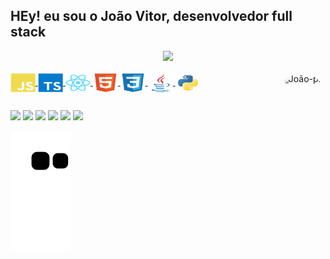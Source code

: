  ## HEy! eu sou o João Vitor, desenvolvedor full stack
<div align="center">
  <a href="https://github.com/joaovitor381">
  <img height="180em" src="(https://github-readme-stats.vercel.app/api?hide_rank=true&show_icons=true&include_all_commits=false&count_private=true&disable_animations=false&theme=dracula&locale=en&hide_border=true&custom_title=Github&nbsp;Stats&username=joaovitor381)](https://github.com/joaovitor381/github-readme-stats)
            
  <img height="180em" src="https://github-readme-stats.vercel.app/api/top-langs/?username=joaovitor381&layout=compact&langs_count=7&theme=dracula"/>
</div>
<div style="display: inline_block"><br>
  <img align="center" alt="João-Js" height="30" width="40" src="https://raw.githubusercontent.com/devicons/devicon/master/icons/javascript/javascript-plain.svg">
  <img align="center" alt="João-Ts" height="30" width="40" src="https://raw.githubusercontent.com/devicons/devicon/master/icons/typescript/typescript-plain.svg">
  <img align="center" alt="João-React" height="30" width="40" src="https://raw.githubusercontent.com/devicons/devicon/master/icons/react/react-original.svg">
  <img align="center" alt="João-HTML" height="30" width="40" src="https://raw.githubusercontent.com/devicons/devicon/master/icons/html5/html5-original.svg">
  <img align="center" alt="João-CSS" height="30" width="40" src="https://raw.githubusercontent.com/devicons/devicon/master/icons/css3/css3-original.svg">
  <img align="center" alt="João-Java" height="30" width="40" src="https://raw.githubusercontent.com/devicons/devicon/master/icons/java/java-original.svg">
  <img align="center" alt="João-Python" height="30" width="40" src="https://raw.githubusercontent.com/devicons/devicon/master/icons/python/python-original.svg">
  <img align="right" alt="João-pic" height="150" style="border-radius:50px;" 
 src ="https://user-images.githubusercontent.com/117750400/210132023-d353a3a7-976a-4f4d-bdb1-e446f81f0d30.png">
</div>

##

 <div>
  <a href="https://www.facebook.com/joaovitor407" target="_blank"><img src ="https://img.shields.io/badge/Facebook-1877F2?style=for-the-badge&logo=facebook&logoColor=white" target="_blank"></a>
  <a href="https://www.snapchat.com/add/pryncxxx" target="_blank"><img src="https://img.shields.io/badge/Snapchat-FFFC00?style=for-the-badge&logo=snapchat&logoColor=white" target="_blank"></a>
  <a href="https://br.pinterest.com/joaovittor999/" target="_blank"><img src="https://img.shields.io/badge/Pinterest-%23E60023.svg?&style=for-the-badge&logo=Pinterest&logoColor=white" target="_blank"></a>
 <a href=
  <a href = "mailto:joaoviitor2023@gmail.com"><img src="https://img.shields.io/badge/-Gmail-%23333?style=for-the-badge&logo=gmail&logoColor=white" target="_blank"></a>
  <a href="https://www.linkedin.com/in/joãovitor407" target="_blank"><img src="https://img.shields.io/badge/-LinkedIn-%230077B5?style=for-the-badge&logo=linkedin&logoColor=white" target="_blank"></a> 
  <a href="https://open.spotify.com/user/314qlxgg255ydmvugka4ca26bftm" target="_blank"><img src="https://img.shields.io/badge/Spotify-1ED760?&style=for-the-badge&logo=spotify&logoColor=white" target="_blank"></a>
  
   ![Snake animation](https://github.com/joaovitor381/joaovitor381/blob/output/github-contribution-grid-snake.svg)
  
 <div>
 

